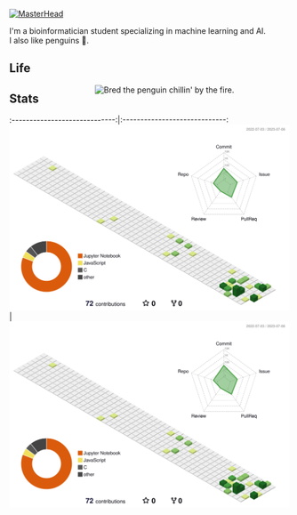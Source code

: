 [![MasterHead](https://github.com/JulienRaynal/JulienRaynal/assets/59729220/fe2d5590-d88e-4f4f-b540-1ab2f596746d)](https://github.com/JulienRaynal) <!-- https://polycount.com/discussion/210187/ue4-ghost-in-the-shell-majors-bedroom -->

I'm a bioinformatician student specializing in machine learning and AI.   
I also like penguins 🐧.

## Life 

<img align="right" alt="Bred the penguin chillin' by the fire." width="350" src="https://github.com/JulienRaynal/JulienRaynal/assets/59729220/8e24ef99-a162-4871-81f5-69c7c0023189" />


## Stats
:-----------------------------:|:-----------------------------:
![](./profile-3d-contrib/profile-green-animate.svg)|![](./profile-3d-contrib/profile-green-animate.svg)

<!--
**JulienRaynal/JulienRaynal** is a ✨ _special_ ✨ repository because its `README.md` (this file) appears on your GitHub profile.

Here are some ideas to get you started:![banner]()


- 🔭 I’m currently working on ...
- 🌱 I’m currently learning ...
- 👯 I’m looking to collaborate on ...
- 🤔 I’m looking for help with ...
- 💬 Ask me about ...
- 📫 How to reach me: ...
- 😄 Pronouns: ...
- ⚡ Fun fact: ...
-->
